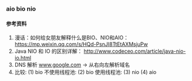 ### aio bio nio
#### 参考资料
1. 漫话：如何给女朋友解释什么是BIO、NIO和AIO：https://mp.weixin.qq.com/s/HQd-PsnJI8TtEtAXMsjuPw
2. Java NIO 和 IO 的区别详解： http://www.codeceo.com/article/java-nio-io.html
3. DNS 解析
   www.google.com -> 
   从右向左解析域名
4. 比较:
   (1) bio 不使用线程池: 
   (2) bio 使用线程池:
   (3) nio 
   (4) aio 